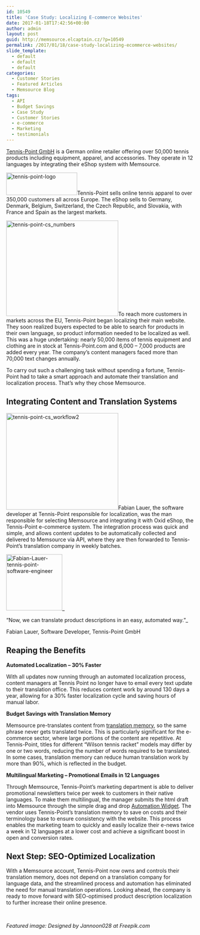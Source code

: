 ```yaml
---
id: 10549
title: 'Case Study: Localizing E-commerce Websites'
date: 2017-01-18T17:42:56+00:00
author: admin
layout: post
guid: http://memsource.elcaptain.cz/?p=10549
permalink: /2017/01/18/case-study-localizing-ecommerce-websites/
slide_template:
  - default
  - default
  - default
categories:
  - Customer Stories
  - Featured Articles
  - Memsource Blog
tags:
  - API
  - Budget Savings
  - Case Study
  - Customer Stories
  - e-commerce
  - Marketing
  - testimonials
---
```

<a href="https://www.tennis-point.com/" target="_blank" rel="noopener">Tennis-Point GmbH</a> is a German online retailer offering over 50,000 tennis products including equipment, apparel, and accessories. They operate in 12 languages by integrating their eShop system with Memsource.

<!--more-->

[<img class="alignleft wp-image-10541 size-full" src="http://www.memsource.com/wp-content/uploads/2017/01/Tennis-Point-logo.png" alt="tennis-point-logo" width="190" height="60" data-id="10541" />](http://www.memsource.com/wp-content/uploads/2017/01/Tennis-Point-logo.png)Tennis-Point sells online tennis apparel to over 350,000 customers all across Europe. The eShop sells to Germany, Denmark, Belgium, Switzerland, the Czech Republic, and Slovakia, with France and Spain as the largest markets.

[<img class="alignright wp-image-10545" src="http://www.memsource.com/wp-content/uploads/2017/01/Tennis-Point-CS_numbers.png" alt="tennis-point-cs_numbers" width="300" height="255" data-id="10545" />](http://www.memsource.com/wp-content/uploads/2017/01/Tennis-Point-CS_numbers.png)To reach more customers in markets across the EU, Tennis-Point began localizing their main website. They soon realized buyers expected to be able to search for products in their own language, so product information needed to be localized as well. This was a huge undertaking: nearly 50,000 items of tennis equipment and clothing are in stock at Tennis-Point.com and 6,000 &#8211; 7,000 products are added every year. The company’s content managers faced more than 70,000 text changes annually.

To carry out such a challenging task without spending a fortune, Tennis-Point had to take a smart approach and automate their translation and localization process. That’s why they chose Memsource.

## Integrating Content and Translation Systems

[<img class="alignright wp-image-10582" src="http://www.memsource.com/wp-content/uploads/2017/01/Tennis-Point-CS_workflow2.png" alt="tennis-point-cs_workflow2" width="300" height="258" data-id="10582" />](http://www.memsource.com/wp-content/uploads/2017/01/Tennis-Point-CS_workflow2.png)Fabian Lauer, the software developer at Tennis-Point responsible for localization, was the man responsible for selecting Memsource and integrating it with Oxid eShop, the Tennis-Point e-commerce system. The integration process was quick and simple, and allows content updates to be automatically collected and delivered to Memsource via API, where they are then forwarded to Tennis-Point’s translation company in weekly batches.

[<img class="alignleft wp-image-10560" src="http://www.memsource.com/wp-content/uploads/2017/01/Fabian-Lauer_500.jpg" alt="Fabian-Lauer-tennis-point-software-engineer" width="150" height="150" data-id="10560" />](http://www.memsource.com/wp-content/uploads/2017/01/Fabian-Lauer_500.jpg)_
  
“Now, we can translate product descriptions in an easy, automated way.”_
  
Fabian Lauer, Software Developer, Tennis-Point GmbH

## Reaping the Benefits

**Automated Localization &#8211; 30% Faster**
  
With all updates now running through an automated localization process, content managers at Tennis Point no longer have to email every text update to their translation office. This reduces content work by around 130 days a year, allowing for a 30% faster localization cycle and saving hours of manual labor.

**Budget Savings with Translation Memory**
  
Memsource pre-translates content from <a href="http://www.memsource.com/translation-memory-software/" target="_blank" rel="noopener">translation memory</a>, so the same phrase never gets translated twice. This is particularly significant for the e-commerce sector, where large portions of the content are repetitive. At Tennis-Point, titles for different “Wilson tennis racket” models may differ by one or two words, reducing the number of words required to be translated. In some cases, translation memory can reduce human translation work by more than 90%, which is reflected in the budget.

**Multilingual Marketing &#8211; Promotional Emails in 12 Languages**
  
Through Memsource, Tennis-Point’s marketing department is able to deliver promotional newsletters twice per week to customers in their native languages. To make them multilingual, the manager submits the html draft into Memsource through the simple drag and drop <a href="http://wiki.memsource.com/wiki/Automation_Widget" target="_blank" rel="noopener">Automation Widget</a>. The vendor uses Tennis-Point’s translation memory to save on costs and their terminology base to ensure consistency with the website. This process enables the marketing team to quickly and easily localize their e-news twice a week in 12 languages at a lower cost and achieve a significant boost in open and conversion rates.

## Next Step: SEO-Optimized Localization

With a Memsource account, Tennis-Point now owns and controls their translation memory, does not depend on a translation company for language data, and the streamlined process and automation has eliminated the need for manual translation operations. Looking ahead, the company is ready to move forward with SEO-optimised product description localization to further increase their online presence.

&nbsp;

_Featured image: Designed by Jannoon028 at Freepik.com_